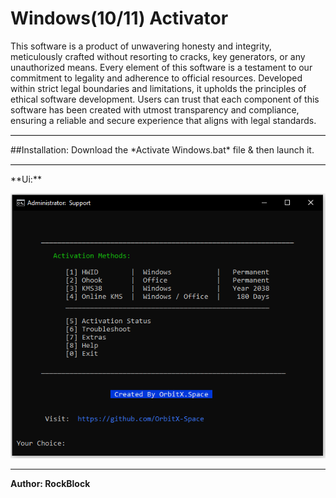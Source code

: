 # Windows(10/11) Activator

This software is a product of unwavering honesty and integrity, meticulously crafted without resorting to cracks, key generators, or any unauthorized means. Every element of this software is a testament to our commitment to legality and adherence to official resources. Developed within strict legal boundaries and limitations, it upholds the principles of ethical software development. Users can trust that each component of this software has been created with utmost transparency and compliance, ensuring a reliable and secure experience that aligns with legal standards.

<hr style="border-top: 1px solid #ddd;">
##Installation:
Download the *Activate Windows.bat* file & then launch it.

<hr style="border-top: 1px solid #ddd;">
**Ui:**

![Screenshot 1](./images/ui.png)

***
**Author: RockBlock**
